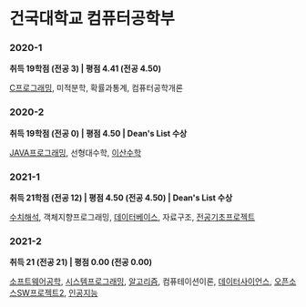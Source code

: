 # 건국대학교 컴퓨터공학부

### 2020-1
**취득 19학점 (전공 3) | 평점 4.41 (전공 4.50)** 

[C프로그래밍](https://github.com/leehe228/Konkuk-CSE/tree/master/C%20Programming), 미적분학, 확률과통계, 컴퓨터공학개론

### 2020-2
**취득 19학점 (전공 0) | 평점 4.50 | Dean's List 수상**

[JAVA프로그래밍](https://github.com/leehe228/Konkuk-CSE/tree/master/JAVA%20Programming), 선형대수학, [이산수학](https://github.com/leehe228/Konkuk-CSE/tree/master/Discrete%20Mathematics)

### 2021-1
**취득 21학점 (전공 12) | 평점 4.50 (전공 4.50) | Dean's List 수상**

[수치해석](https://github.com/leehe228/Konkuk-CSE/tree/master/Numercial%20Analysis), 객체지향프로그래밍, [데이터베이스](https://github.com/leehe228/Konkuk-CSE/tree/master/Database), 자료구조, [전공기초프로젝트](https://github.com/leehe228/Konkuk-CSE/tree/master/Introductory%20Computer%20Engineering%20Project%201)

### 2021-2
**취득 21 (전공 21) | 평점 0.00 (전공 0.00)**

[소프트웨어공학](https://github.com/leehe228/Konkuk-CSE/tree/master/Software%20Engineering), [시스템프로그래밍](https://github.com/leehe228/Konkuk-CSE/tree/master/System%20Programming), [알고리즘](https://github.com/leehe228/Konkuk-CSE/tree/master/Algorithms), 컴퓨테이션이론, [데이터사이언스](https://github.com/leehe228/Konkuk-CSE/tree/master/Data%20Science), [오픈소스SW프로젝트2](https://github.com/leehe228/Konkuk-CSE/tree/master/OpenSource%20SW%20Project%202), [인공지능](https://github.com/leehe228/Konkuk-CSE/tree/master/Altificial%20Intelligence)
